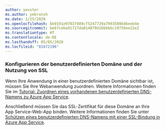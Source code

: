 ```yaml
---
author: yevster
ms.author: yebronsh
ms.date: 1/25/2020
ms.openlocfilehash: bb9191e97037409cf5247739a7993589b46eeb4e
ms.sourcegitcommit: be67ceba91727da014879d16bbbbc19756ee22e2
ms.translationtype: HT
ms.contentlocale: de-DE
ms.lasthandoff: 05/05/2020
ms.locfileid: "81672196"
---
```

### <a name="configure-custom-domain-and-ssl"></a>Konfigurieren der benutzerdefinierten Domäne und der Nutzung von SSL

Wenn Ihre Anwendung in einer benutzerdefinierten Domäne sichtbar ist, müssen Sie Ihre Webanwendung zuordnen. Weitere Informationen finden Sie im [Tutorial: Zuordnen eines vorhandenen benutzerdefinierten DNS-Namens zu Azure App Service](/azure/app-service/app-service-web-tutorial-custom-domain).

Anschließend müssen Sie das SSL-Zertifikat für diese Domäne an Ihre App Service-Web-App binden. Weitere Informationen finden Sie unter [Schützen eines benutzerdefinierten DNS-Namens mit einer SSL-Bindung in Azure App Service](/azure/app-service/app-service-web-tutorial-custom-ssl).
